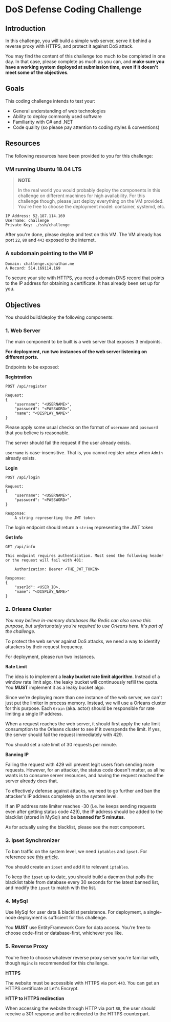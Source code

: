 ﻿# DoS Defense Coding Challenge

## Introduction

In this challenge, you will build a simple web server, serve it behind a reverse proxy with HTTPS, and protect it against DoS attack.

You may find the content of this challenge too much to be completed in one day. In that case, please complete as much as you can, and **make sure you have a working system deployed at submission time, even if it doesn't meet some of the objectives**.

## Goals

This coding challenge intends to test your:

- General understanding of web technologies
- Ability to deploy commonly used software
- Familiarity with C# and .NET
- Code quality (so please pay attention to coding styles & conventions)

## Resources

The following resources have been provided to you for this challenge:

### VM running Ubuntu 18.04 LTS

> **NOTE**
>
> In the real world you would probably deploy the components in this challenge on different machines for high availability. For this challenge though, please just deploy everything on the VM provided. You're free to choose the deployment model: container, systemd, etc.

    IP Address: 52.187.114.169
    Username: challenge
    Private Key: ./ssh/challenge

After you're done, please deploy and test on this VM. The VM already has port `22`, `80` and `443` exposed to the internet.

### A subdomain pointing to the VM IP

    Domain: challenge.xjonathan.me
    A Record: 514.169114.169

To secure your site with HTTPS, you need a domain DNS record that points to the IP address for obtaining a certificate. It has already been set up for you.

## Objectives

You should build/deploy the following components:

### 1. Web Server

The main component to be built is a web server that exposes 3 endpoints.

**For deployment, run two instances of the web server listening on different ports.**

Endpoints to be exposed:

**Registration**

    POST /api/register

    Request:
    {
        "username": "<USERNAME>",
        "password": "<PASSWORD>",
        "name": "<DISPLAY_NAME>"
    }

Please apply some usual checks on the format of `username` and `password` that you believe is reasonable. 

The server should fail the request if the user already exists.

`username` is case-insensitive. That is, you cannot register `admin` when `Admin` already exists.

**Login**

    POST /api/login

    Request:
    {
        "username": "<USERNAME>",
        "password": "<PASSWORD>"
    }

    Response:
        A string representing the JWT token

The login endpoint should return a `string` representing the JWT token

**Get Info**

    GET /api/info

    This endpoint requires authentication. Must send the following header or the request will fail with 401:

        Authorization: Bearer <THE_JWT_TOKEN>

    Response:
    {
        "userId": <USER_ID>,
        "name": "<DISPLAY_NAME>"
    }

### 2. Orleans Cluster

*You may believe in-memory databases like Redis can also serve this purpose, but unfortunately you're required to use Orleans here. It's part of the challenge.*

To protect the web server against DoS attacks, we need a way to identify attackers by their request frequency.

For deployment, please run two instances.

**Rate Limit**

The idea is to implement a **leaky bucket rate limit algorithm**. Instead of a window rate limit algo, the leaky bucket will continuously refill the quota. You **MUST** implement it as a leaky bucket algo.

Since we're deploying more than one instance of the web server, we can't just put the limiter in process memory. Instead, we will use a Orleans cluster for this purpose. Each `Grain` (aka. actor) should be responsible for rate limiting a single IP address.

When a request reaches the web server, it should first apply the rate limit consumption to the Orleans cluster to see if it overspends the limit. If yes, the server should fail the request immediately with 429.

You should set a rate limit of 30 requests per minute.

**Banning IP**

Failing the request with 429 will prevent legit users from sending more requests. However, for an attacker, the status code doesn't matter, as all he wants is to consume server resources, and having the request reached the server already does that.

To effectively defense against attacks, we need to go further and ban the attacker's IP address completely on the system level.

If an IP address rate limiter reaches -30 (i.e. he keeps sending requests even after getting status code 429), the IP address should be added to the blacklist (stored in MySql) and be **banned for 5 minutes**.

As for actually using the blacklist, please see the next component.

### 3. Ipset Synchronizer

To ban traffic on the system level, we need `iptables` and `ipset`. For reference see [this article](https://linux-audit.com/blocking-ip-addresses-in-linux-with-iptables/).

You should create an `ipset` and add it to relevant `iptables`.

To keep the `ipset` up to date, you should build a daemon that polls the blacklist table from database every 30 seconds for the latest banned list, and modify the `ipset` to match with the list.

### 4. MySql

Use MySql for user data & blacklist persistence. For deployment, a single-node deployment is sufficient for this challenge.

You **MUST** use EntityFramework Core for data access. You're free to choose code-first or database-first, whichever you like.

### 5. Reverse Proxy

You're free to choose whatever reverse proxy server you're familiar with, though `Nginx` is recommended for this challenge.

**HTTPS**

The website must be accessible with HTTPS via port `443`. You can get an HTTPS certificate at Let's Encrypt.

**HTTP to HTTPS redirection**

When accessing the website through HTTP via port `80`, the user should receive a 301 response and be redirected to the HTTPS counterpart.
